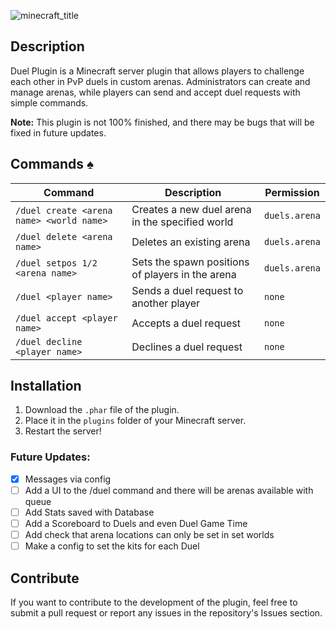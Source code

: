 ![minecraft_title](https://github.com/user-attachments/assets/3534513d-790d-4bd6-9251-73f83247cb22)

## Description
Duel Plugin is a Minecraft server plugin that allows players to challenge each other in PvP duels in custom arenas. Administrators can create and manage arenas, while players can send and accept duel requests with simple commands.

**Note:** This plugin is not 100% finished, and there may be bugs that will be fixed in future updates.

## Commands :spades:

| Command | Description | Permission |
| --- | --- | --- |
| `/duel create <arena name> <world name>` | Creates a new duel arena in the specified world | `duels.arena` |
| `/duel delete <arena name>` | Deletes an existing arena | `duels.arena` |
| `/duel setpos 1/2 <arena name>` | Sets the spawn positions of players in the arena | `duels.arena` |
| `/duel <player name>` | Sends a duel request to another player | `none` |
| `/duel accept <player name>` | Accepts a duel request | `none` |
| `/duel decline <player name>` | Declines a duel request | `none` |

## Installation
1. Download the `.phar` file of the plugin.
2. Place it in the `plugins` folder of your Minecraft server.
3. Restart the server!

### Future Updates:
- [x] Messages via config
- [ ] Add a UI to the /duel command and there will be arenas available with queue
- [ ] Add Stats saved with Database
- [ ] Add a Scoreboard to Duels and even Duel Game Time
- [ ] Add check that arena locations can only be set in set worlds
- [ ] Make a config to set the kits for each Duel

## Contribute
If you want to contribute to the development of the plugin, feel free to submit a pull request or report any issues in the repository's Issues section.
